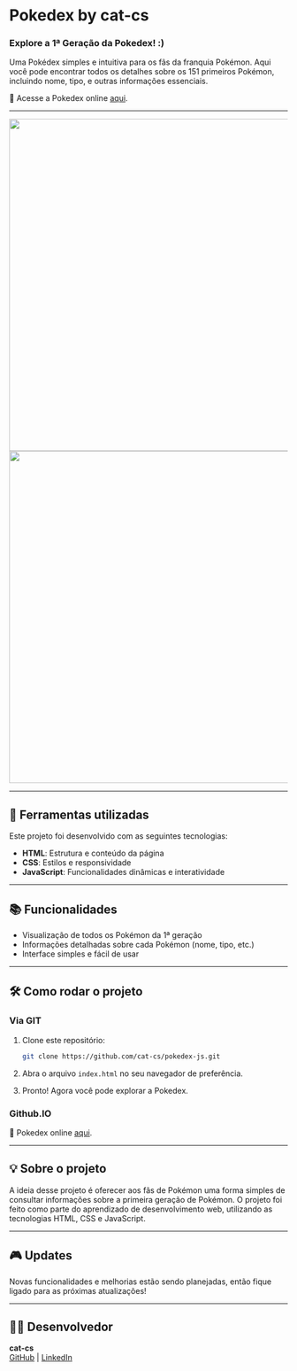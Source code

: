 # Pokedex by cat-cs

### Explore a 1ª Geração da Pokedex!  :)
Uma Pokédex simples e intuitiva para os fãs da franquia Pokémon. Aqui você pode encontrar todos os detalhes sobre os 151 primeiros Pokémon, incluindo nome, tipo, e outras informações essenciais.

🔗 Acesse a Pokedex online [aqui](https://cat-cs.github.io/pokedex-js/).

---

<div style="text-align: center;">
  <img src="https://github.com/user-attachments/assets/d66c409c-1402-4fda-9baf-fbc98185c51f" width="600" />
</div>

<div style="text-align: center;">
  <img src="https://github.com/user-attachments/assets/93490e0f-782e-4596-9c38-6abdde1bf369" width="600" />
</div>

---

## 🚀 Ferramentas utilizadas

Este projeto foi desenvolvido com as seguintes tecnologias:

- **HTML**: Estrutura e conteúdo da página
- **CSS**: Estilos e responsividade
- **JavaScript**: Funcionalidades dinâmicas e interatividade

---

## 📚 Funcionalidades

- Visualização de todos os Pokémon da 1ª geração
- Informações detalhadas sobre cada Pokémon (nome, tipo, etc.)
- Interface simples e fácil de usar

---

## 🛠️ Como rodar o projeto
### Via GIT
1. Clone este repositório:
    ```bash
    git clone https://github.com/cat-cs/pokedex-js.git
    ```

2. Abra o arquivo `index.html` no seu navegador de preferência.

3. Pronto! Agora você pode explorar a Pokedex.
### Github.IO
🔗 Pokedex online [aqui](https://cat-cs.github.io/pokedex-js/).

---

## 💡 Sobre o projeto

A ideia desse projeto é oferecer aos fãs de Pokémon uma forma simples de consultar informações sobre a primeira geração de Pokémon. O projeto foi feito como parte do aprendizado de desenvolvimento web, utilizando as tecnologias HTML, CSS e JavaScript.

---

## 🎮 Updates

Novas funcionalidades e melhorias estão sendo planejadas, então fique ligado para as próximas atualizações!

---

## 👨‍💻 Desenvolvedor

**cat-cs**  
[GitHub](https://github.com/cat-cs) | [LinkedIn](https://www.linkedin.com/in/cat-cs)
